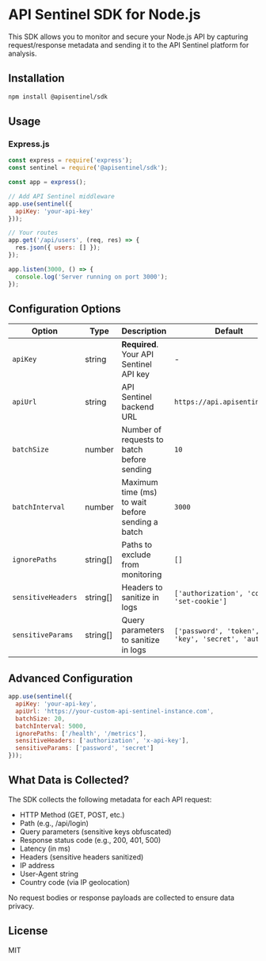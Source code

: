 # API Sentinel SDK for Node.js

This SDK allows you to monitor and secure your Node.js API by capturing request/response metadata and sending it to the API Sentinel platform for analysis.

## Installation

```bash
npm install @apisentinel/sdk
```

## Usage

### Express.js

```javascript
const express = require('express');
const sentinel = require('@apisentinel/sdk');

const app = express();

// Add API Sentinel middleware
app.use(sentinel({
  apiKey: 'your-api-key'
}));

// Your routes
app.get('/api/users', (req, res) => {
  res.json({ users: [] });
});

app.listen(3000, () => {
  console.log('Server running on port 3000');
});
```

## Configuration Options

| Option | Type | Description | Default |
|--------|------|-------------|---------|
| `apiKey` | string | **Required**. Your API Sentinel API key | - |
| `apiUrl` | string | API Sentinel backend URL | `https://api.apisentinel.com` |
| `batchSize` | number | Number of requests to batch before sending | `10` |
| `batchInterval` | number | Maximum time (ms) to wait before sending a batch | `3000` |
| `ignorePaths` | string[] | Paths to exclude from monitoring | `[]` |
| `sensitiveHeaders` | string[] | Headers to sanitize in logs | `['authorization', 'cookie', 'set-cookie']` |
| `sensitiveParams` | string[] | Query parameters to sanitize in logs | `['password', 'token', 'key', 'secret', 'auth']` |

## Advanced Configuration

```javascript
app.use(sentinel({
  apiKey: 'your-api-key',
  apiUrl: 'https://your-custom-api-sentinel-instance.com',
  batchSize: 20,
  batchInterval: 5000,
  ignorePaths: ['/health', '/metrics'],
  sensitiveHeaders: ['authorization', 'x-api-key'],
  sensitiveParams: ['password', 'secret']
}));
```

## What Data is Collected?

The SDK collects the following metadata for each API request:

- HTTP Method (GET, POST, etc.)
- Path (e.g., /api/login)
- Query parameters (sensitive keys obfuscated)
- Response status code (e.g., 200, 401, 500)
- Latency (in ms)
- Headers (sensitive headers sanitized)
- IP address
- User-Agent string
- Country code (via IP geolocation)

No request bodies or response payloads are collected to ensure data privacy.

## License

MIT